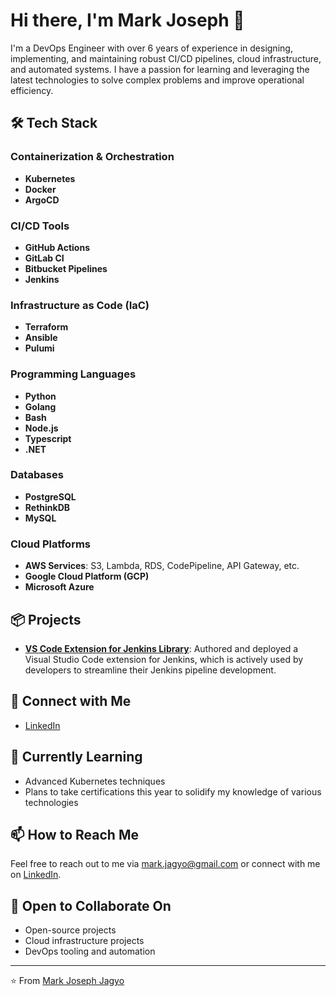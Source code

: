 # Hi there, I'm Mark Joseph 👋

I'm a DevOps Engineer with over 6 years of experience in designing, implementing, and maintaining robust CI/CD pipelines, cloud infrastructure, and automated systems. I have a passion for learning and leveraging the latest technologies to solve complex problems and improve operational efficiency.

## 🛠️ Tech Stack

### Containerization & Orchestration
- **Kubernetes**
- **Docker**
- **ArgoCD**

### CI/CD Tools
- **GitHub Actions**
- **GitLab CI**
- **Bitbucket Pipelines**
- **Jenkins**

### Infrastructure as Code (IaC)
- **Terraform**
- **Ansible**
- **Pulumi**

### Programming Languages
- **Python**
- **Golang**
- **Bash**
- **Node.js**
- **Typescript**
- **.NET**

### Databases
- **PostgreSQL**
- **RethinkDB**
- **MySQL**

### Cloud Platforms
- **AWS Services**: S3, Lambda, RDS, CodePipeline, API Gateway, etc.
- **Google Cloud Platform (GCP)**
- **Microsoft Azure**

## 📦 Projects

- **[VS Code Extension for Jenkins Library](https://marketplace.visualstudio.com/items?itemName=JenkinsLibrarySimplified.jlib)**: Authored and deployed a Visual Studio Code extension for Jenkins, which is actively used by developers to streamline their Jenkins pipeline development.

## 🔗 Connect with Me

- [LinkedIn](https://www.linkedin.com/in/mark-joseph-jagyo-580aa79b/)

## 🌱 Currently Learning

- Advanced Kubernetes techniques
- Plans to take certifications this year to solidify my knowledge of various technologies

## 📫 How to Reach Me

Feel free to reach out to me via [mark.jagyo@gmail.com](mailto:mark.jagyo@gmail.com) or connect with me on [LinkedIn](https://www.linkedin.com/in/mark-joseph-jagyo-580aa79b/).

## 🤝 Open to Collaborate On

- Open-source projects
- Cloud infrastructure projects
- DevOps tooling and automation

---

⭐️ From [Mark Joseph Jagyo](https://github.com/mjagyo)
